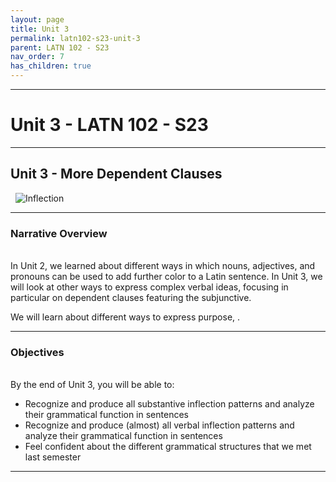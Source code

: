 ```yaml
---
layout: page
title: Unit 3
permalink: latn102-s23-unit-3
parent: LATN 102 - S23
nav_order: 7
has_children: true
---
```

***

# Unit 3 - LATN 102 - S23

***

## Unit 3 - More Dependent Clauses
&nbsp;
![Inflection](https://slidetodoc.com/presentation_image_h/b1e40ed1fe21c4d8ef422c68e97ea0cb/image-11.jpg)

***

### Narrative Overview
&nbsp;  
In Unit 2, we learned about different ways in which nouns, adjectives, and pronouns can be used to add further color to a Latin sentence. In Unit 3, we will look at other ways to express complex verbal ideas, focusing in particular on dependent clauses featuring the subjunctive.

We will learn about different ways to express purpose, . 

***

### Objectives
&nbsp;  
By the end of Unit 3, you will be able to:

- Recognize and produce all substantive inflection patterns and analyze their grammatical function in sentences
- Recognize and produce (almost) all verbal inflection patterns and analyze their grammatical function in sentences
- Feel confident about the different grammatical structures that we met last semester

***
